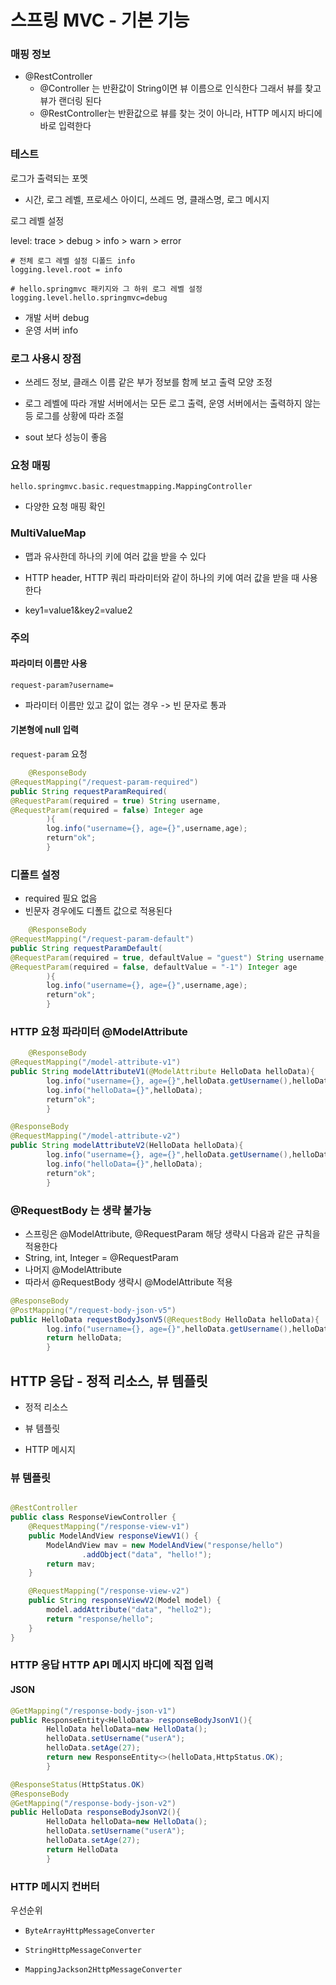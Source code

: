 # 스프링 MVC - 기본 기능

### 매핑 정보

- @RestController
    - @Controller 는 반환값이 String이면 뷰 이름으로 인식한다 그래서 뷰를 찾고 뷰가 랜더링 된다
    - @RestController는 반환값으로 뷰를 찾는 것이 아니라, HTTP 메시지 바디에 바로 입력한다

### 테스트

로그가 출력되는 포멧

- 시간, 로그 레벨, 프로세스 아이디, 쓰레드 명, 클래스명, 로그 메시지

로그 레벨 설정

level: trace > debug > info > warn > error

```
# 전체 로그 레벨 설정 디폴드 info
logging.level.root = info

# hello.springmvc 패키지와 그 하위 로그 레벨 설정
logging.level.hello.springmvc=debug
```

- 개발 서버 debug
- 운영 서버 info

### 로그 사용시 장점

- 쓰레드 정보, 클래스 이름 같은 부가 정보를 함께 보고 출력 모양 조정

- 로그 레벨에 따라 개발 서버에서는 모든 로그 출력, 운영 서버에서는 출력하지 않는 등 로그를 상황에 따라 조절

- sout 보다 성능이 좋음

### 요청 매핑

```
hello.springmvc.basic.requestmapping.MappingController
```

- 다양한 요청 매핑 확인

### MultiValueMap

- 맵과 유사한데 하나의 키에 여러 값을 받을 수 있다

- HTTP header, HTTP 쿼리 파라미터와 같이 하나의 키에 여러 값을 받을 때 사용한다

- key1=value1&key2=value2

### 주의

#### 파라미터 이름만 사용

`request-param?username=`

- 파라미터 이름만 있고 값이 없는 경우 ->    빈 문자로 통과

#### 기본형에 null 입력

`request-param` 요청

```java
    @ResponseBody
@RequestMapping("/request-param-required")
public String requestParamRequired(
@RequestParam(required = true) String username,
@RequestParam(required = false) Integer age
        ){
        log.info("username={}, age={}",username,age);
        return"ok";
        }
```

### 디폴트 설정

- required 필요 없음
- 빈문자 경우에도 디폴트 값으로 적용된다

```java
    @ResponseBody
@RequestMapping("/request-param-default")
public String requestParamDefault(
@RequestParam(required = true, defaultValue = "guest") String username,
@RequestParam(required = false, defaultValue = "-1") Integer age
        ){
        log.info("username={}, age={}",username,age);
        return"ok";
        }
```

### HTTP 요청 파라미터 @ModelAttribute

```java
    @ResponseBody
@RequestMapping("/model-attribute-v1")
public String modelAttributeV1(@ModelAttribute HelloData helloData){
        log.info("username={}, age={}",helloData.getUsername(),helloData.getAge());
        log.info("helloData={}",helloData);
        return"ok";
        }

@ResponseBody
@RequestMapping("/model-attribute-v2")
public String modelAttributeV2(HelloData helloData){
        log.info("username={}, age={}",helloData.getUsername(),helloData.getAge());
        log.info("helloData={}",helloData);
        return"ok";
        }
```

### @RequestBody 는 생략 불가능

- 스프링은 @ModelAttribute, @RequestParam 해당 생략시 다음과 같은 규칙을 적용한다
- String, int, Integer = @RequestParam
- 나머지 @ModelAttribute
- 따라서 @RequestBody 생략시 @ModelAttribute 적용

```java
@ResponseBody
@PostMapping("/request-body-json-v5")
public HelloData requestBodyJsonV5(@RequestBody HelloData helloData){
        log.info("username={}, age={}",helloData.getUsername(),helloData.getAge());
        return helloData;
        }
```

## HTTP 응답 - 정적 리소스, 뷰 템플릿

- 정적 리소스

- 뷰 템플릿

- HTTP 메시지

### 뷰 템플릿

```java

@RestController
public class ResponseViewController {
    @RequestMapping("/response-view-v1")
    public ModelAndView responseViewV1() {
        ModelAndView mav = new ModelAndView("response/hello")
                .addObject("data", "hello!");
        return mav;
    }

    @RequestMapping("/response-view-v2")
    public String responseViewV2(Model model) {
        model.addAttribute("data", "hello2");
        return "response/hello";
    }
}
```

### HTTP 응답 HTTP API 메시지 바디에 직접 입력

#### JSON

```java
@GetMapping("/response-body-json-v1")
public ResponseEntity<HelloData> responseBodyJsonV1(){
        HelloData helloData=new HelloData();
        helloData.setUsername("userA");
        helloData.setAge(27);
        return new ResponseEntity<>(helloData,HttpStatus.OK);
        }

@ResponseStatus(HttpStatus.OK)
@ResponseBody
@GetMapping("/response-body-json-v2")
public HelloData responseBodyJsonV2(){
        HelloData helloData=new HelloData();
        helloData.setUsername("userA");
        helloData.setAge(27);
        return HelloData
        }
```

### HTTP 메시지 컨버터

우선순위

- `ByteArrayHttpMessageConverter`

- `StringHttpMessageConverter`

- `MappingJackson2HttpMessageConverter`

  

